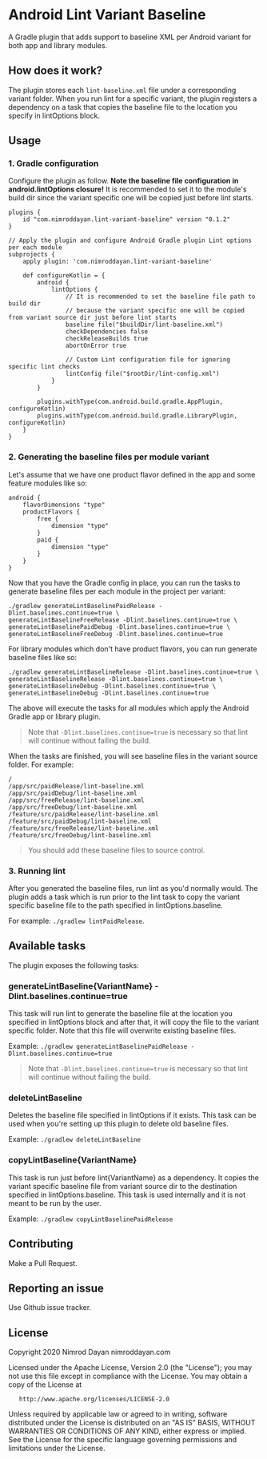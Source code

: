 # Android Lint Variant Baseline

A Gradle plugin that adds support to baseline XML per Android variant for both app and library modules.

## How does it work?

The plugin stores each `lint-baseline.xml` file under a corresponding variant folder. When you run lint for a specific
variant, the plugin registers a dependency on a task that copies the baseline file to the location you specify in 
lintOptions block.

## Usage

### 1. Gradle configuration

Configure the plugin as follow. **Note the baseline file configuration in android.lintOptions closure!**
It is recommended to set it to the module's build dir since the variant specific one will be copied just
before lint starts. 
 
```Gradle
plugins {
    id "com.nimroddayan.lint-variant-baseline" version "0.1.2"
}

// Apply the plugin and configure Android Gradle plugin Lint options per each module
subprojects {
    apply plugin: 'com.nimroddayan.lint-variant-baseline'

    def configureKotlin = {
        android {
            lintOptions {
                // It is recommended to set the baseline file path to build dir
                // because the variant specific one will be copied from variant source dir just before lint starts
                baseline file("$buildDir/lint-baseline.xml")
                checkDependencies false
                checkReleaseBuilds true
                abortOnError true
        
                // Custom Lint configuration file for ignoring specific lint checks
                lintConfig file("$rootDir/lint-config.xml")
            }
        }
        
        plugins.withType(com.android.build.gradle.AppPlugin, configureKotlin)
        plugins.withType(com.android.build.gradle.LibraryPlugin, configureKotlin)
    }
}

``` 

### 2. Generating the baseline files per module variant

Let's assume that we have one product flavor defined in the app and some feature modules like so:

```
android {
    flavorDimensions "type"
    productFlavors {
        free {
            dimension "type"
        }
        paid {
            dimension "type"
        }
    }
}
```

Now that you have the Gradle config in place, you can run the tasks to generate baseline files per each module
 in the project per variant:

```
./gradlew generateLintBaselinePaidRelease -Dlint.baselines.continue=true \
generateLintBaselineFreeRelease -Dlint.baselines.continue=true \
generateLintBaselinePaidDebug -Dlint.baselines.continue=true \
generateLintBaselineFreeDebug -Dlint.baselines.continue=true
```

For library modules which don't have product flavors, you can run generate baseline files like so:

```
./gradlew generateLintBaselineRelease -Dlint.baselines.continue=true \
generateLintBaselineRelease -Dlint.baselines.continue=true \
generateLintBaselineDebug -Dlint.baselines.continue=true \
generateLintBaselineDebug -Dlint.baselines.continue=true
```

The above will execute the tasks for all modules which apply the Android Gradle app or library plugin.
 
>Note that `-Dlint.baselines.continue=true` is necessary so that lint will continue without failing the build.

When the tasks are finished, you will see baseline files in the variant source folder. For example:

```
/
/app/src/paidRelease/lint-baseline.xml
/app/src/paidDebug/lint-baseline.xml
/app/src/freeRelease/lint-baseline.xml
/app/src/freeDebug/lint-baseline.xml
/feature/src/paidRelease/lint-baseline.xml
/feature/src/paidDebug/lint-baseline.xml
/feature/src/freeRelease/lint-baseline.xml
/feature/src/freeDebug/lint-baseline.xml
```

>You should add these baseline files to source control.

### 3. Running lint

After you generated the baseline files, run lint as you'd normally would. The plugin adds a task which is run prior to the
lint task to copy the variant specific baseline file to the path specified in lintOptions.baseline.

For example: `./gradlew lintPaidRelease`.

## Available tasks

The plugin exposes the following tasks:

### generateLintBaseline{VariantName} -Dlint.baselines.continue=true

This task will run lint to generate the baseline file at the location you specified in lintOptions block and after that,
it will copy the file to the variant specific folder. Note that this file will overwrite existing baseline files.

Example: `./gradlew generateLintBaselinePaidRelease -Dlint.baselines.continue=true`

>Note that `-Dlint.baselines.continue=true` is necessary so that lint will continue without failing the build.

### deleteLintBaseline

Deletes the baseline file specified in lintOptions if it exists. 
This task can be used when you're setting up this plugin to delete old baseline files.

Example: `./gradlew deleteLintBaseline`

### copyLintBaseline{VariantName}

This task is run just before lint{VariantName} as a dependency. It copies the variant specific baseline file
from variant source dir to the destination specified in lintOptions.baseline. 
This task is used internally and it is not meant to be run by the user.

Example: `./gradlew copyLintBaselinePaidRelease`

## Contributing

Make a Pull Request.

## Reporting an issue

Use Github issue tracker.

## License

Copyright 2020 Nimrod Dayan nimroddayan.com

   Licensed under the Apache License, Version 2.0 (the "License");
   you may not use this file except in compliance with the License.
   You may obtain a copy of the License at

       http://www.apache.org/licenses/LICENSE-2.0

   Unless required by applicable law or agreed to in writing, software
   distributed under the License is distributed on an "AS IS" BASIS,
   WITHOUT WARRANTIES OR CONDITIONS OF ANY KIND, either express or implied.
   See the License for the specific language governing permissions and
   limitations under the License.
